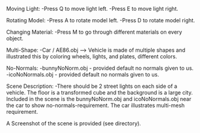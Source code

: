 Moving Light:
-Press Q to move light left.
-Press E to move light right.

Rotating Model:
-Press A to rotate model left.
-Press D to rotate model right.

Changing Material:
-Press M to go through different materials on every object.

Multi-Shape:
-Car / AE86.obj  --> Vehicle is made of multiple shapes and illustrated this by coloring wheels, lights, and plates, different colors.

No-Normals:
-bunnyNoNorm.obj - provided default no normals given to us.
-icoNoNormals.obj - provided default no normals given to us.

Scene Description:
-There should be 2 street lights on each side of a vehicle. The floor is a transformed cube and the background is a large city.
 Included in the scene is the bunnyNoNorm.obj and icoNoNormals.obj near the car to show no-normals-requirement.
 The car illustrates multi-mesh requirement.

 A Screenshot of the scene is provided (see directory).